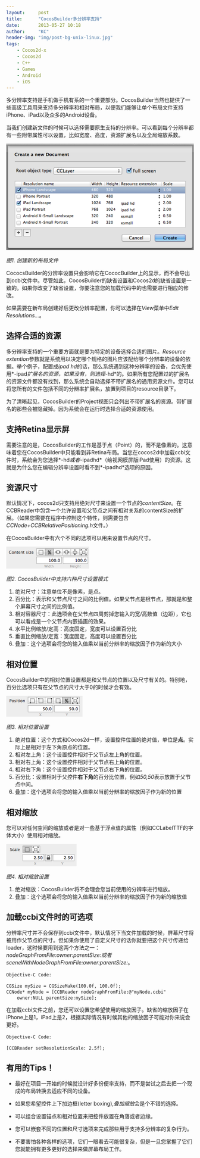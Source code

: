 ```yaml
---
layout:     post
title:      "CocosBuilder多分辨率支持"
date:       2013-05-27 10:18
author:     "KC"
header-img: "img/post-bg-unix-linux.jpg"
tags:
    - Cocos2d-x
    - Cocos2d
    - C++
    - Games
    - Android
    - iOS
---
```


多分辨率支持是手机做手机有系的一个重要部分。CocosBuilder当然也提供了一些高级工具用来支持多分辨率和相对布局，以便我们能够让单个布局文件支持iPhone、iPad以及众多的Android设备。

当我们创建新文件的时候可以选择需要原生支持的分辨率。可以看到每个分辨率都有一些附带属性可以设置，比如宽度、高度，资源扩展名以及全局缩放系数。

![图1. 创建新的布局文件](/attachments/2013-05-27/5-1.png)

*图1. 创建新的布局文件*

CococsBuilder的分辨率设置只会影响它在CococBuilder上的显示，而不会导出到ccbi文件中。尽管如此，CocosBuilder的缺省设置和Cocos2d的缺省设置是一致的。如果你改变了缺省设置，你要注意您的加载代码中的也需要进行相应的修改。

如果需要在新布局创建好后更改分辨率配置，你可以选择在*View*菜单中*Edit Resolutions…*。


## 选择合适的资源

多分辨率支持的一个重要方面就是要为特定的设备选择合适的图片。*Resource extention*参数就是系统用以决定哪个规格的图片应该配给哪个分辨率的设备的依据。举个例子，配置成*ipad hd*的话，那么系统遇到这种分辨率的设备，会优先使用*-ipad*扩展名的资源，如果没有，则选择*-hd*的。如果所有您配置过的扩展名的资源文件都没有找到，那么系统会自动选择不带扩展名的通用资源文件。您可以将您所有的文件包括不同的分辨率扩展名，放置到项目的resource目录下。

为了清晰起见，CocosBuilder的Project视图只会列出不带扩展名的资源。带扩展名的那些会被隐藏掉。因为系统会在运行时选择合适的资源使用。

## 支持Retina显示屏

需要注意的是，CocosBuilder的工作是基于点（Point）的，而不是像素的。这意味着您在CocosBuilder中只能看到非Retina布局。当您在cocos2d中加载ccbi文件时，系统会为您选择*-hd*或者*-ipadhd*（给视网膜屏版iPad使用）的资源。这就是为什么您在编辑分辨率设置时看不到*-ipadhd*选项的原因。

## 资源尺寸

默认情况下，cocos2d只支持用绝对尺寸来设置一个节点的*contentSize*。在CCBReader中包含一个允许设置和父节点之间有相对关系的contentSize的扩展。（如果您需要在程序中控制这个特性，则需要包含*CCNode+CCBRelativePositioning.h*文件。）

在CocosBuilder中有六个不同的选项可以用来设置节点的尺寸。

![图2. CocosBuilder中支持六种尺寸设置模式](/attachments/2013-05-27/5-2.png)

*图2. CocosBuilder中支持六种尺寸设置模式*

1. 绝对尺寸：注意单位不是像素，是点。
2. 百分比：表示和父节点尺寸之间的比例值。如果父节点是根节点，那就是和整个屏幕尺寸之间的比例值。
3. 相对容器尺寸：此选项会在父节点四周剪掉您输入的宽/高数值（边距），它也可以看成是一个父节点内嵌插画的效果。
4. 水平比例缩放/定高：高度固定，宽度可以设置百分比
5. 垂直比例缩放/定宽：宽度固定，高度可以设置百分比
6. 叠加：这个选项会将您的输入值乘以当前分辨率的缩放因子作为新的大小

## 相对位置

CocosBuilder中的相对位置设置都是和父节点的位置以及尺寸有关的。特别地，百分比选项只有在父节点的尺寸大于0的时候才会有效。

![图3. 相对位置设置](/attachments/2013-05-27/5-3.png)

*图3. 相对位置设置*

1. 绝对位置：这个方式和Cocos2d一样，设置控件位置的绝对值，单位是**点**。实际上是相对于左下角原点的位置。
2. 相对左上角：这个设置控件相对于父节点左上角的位置。
3. 相对右上角：这个设置控件相对于父节点右上角的位置。
4. 相对右下角：这个设置控件相对于父节点右下角的位置。
5. 百分比：设置相对于父控件**右下角**的百分比位置，例如*50,50*表示放置于父节点中间。
6. 叠加：这个选项会将您的输入值乘以当前分辨率的缩放因子作为新的位置

## 相对缩放

您可以对任何空间的缩放或者是对一些基于浮点值的属性（例如CCLabelTTF的字体大小）使用相对缩放。

![图4. 相对缩放设置](/attachments/2013-05-27/5-4.png)

*图4. 相对缩放设置*

1. 绝对缩放：CocosBuilder将不会理会您当前使用的分辨率进行缩放。
2. 叠加：这个选项会将您的输入值乘以当前分辨率的缩放因子作为新的缩放值

## 加载ccbi文件时的可选项

分辨率尺寸并不会保存到ccbi文件中，默认情况下当文件加载的时候，屏幕尺寸将被用作父节点的尺寸。但如果你使用了自定义尺寸的话你就要把这个尺寸传递给loader，这时候要用到这两个方法之一：
*nodeGraphFromFile:owner:parentSize:*或者*sceneWithNodeGraphFromFile:owner:parentSize:*。

`Objective-C Code:`

    CGSize mySize = CGSizeMake(100.0f, 100.0f);
    CCNode* myNode = [CCBReader nodeGraphFromFile:@"myNode.ccbi" 
        owner:NULL parentSize:mySize];
        
在加载ccbi文件之前，您还可以设置您希望使用的缩放因子。缺省的缩放因子在iPhone上是1，iPad上是2，根据实际情况有时候其他的缩放因子可能对你来说会更好。

`Objective-C Code:`

    [CCBReader setResolutionScale: 2.5f];
    
## 有用的Tips！

- 最好在项目一开始的时候就设计好多份便率支持，而不是尝试之后去把一个现成的布局转换去适应不同的设备。

- 如果您希望控件上下加边框(letter boxing),*叠加缩放*会是个不错的选择。

- 可以组合设置锚点和相对位置来把控件放置在角落或者边缘。

- 您可以嵌套不同的位置和尺寸选项来完成那些用于支持多分辨率的复杂行为。

- 不要害怕各种各样的选项，它们一眼看去可能很复杂，但是一旦您掌握了它们您就能拥有更多更好的选择来做屏幕布局工作。